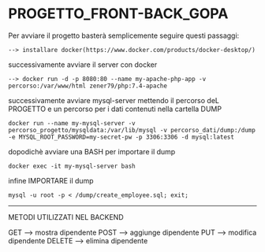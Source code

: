# PROGETTO_FRONT-BACK_GOPA

Per avviare il progetto basterà semplicemente seguire questi passaggi:

    --> installare docker(https://www.docker.com/products/docker-desktop/)

successivamente avviare il server con docker 

    --> docker run -d -p 8080:80 --name my-apache-php-app -v percorso:/var/www/html zener79/php:7.4-apache

successivamente avviare mysql-server mettendo il percorso deL PROGETTO e un percorso per i dati contenuti nella cartella DUMP 

    
    docker run --name my-mysql-server -v percorso_progetto/mysqldata:/var/lib/mysql -v percorso_dati/dump:/dump -e MYSQL_ROOT_PASSWORD=my-secret-pw -p 3306:3306 -d mysql:latest
    
dopodichè avviare una BASH per importare il dump

    docker exec -it my-mysql-server bash
    
infine IMPORTARE il dump 

    mysql -u root -p < /dump/create_employee.sql; exit;
    
-------------------------------------------------------------------------------------------------------------------------------------------------------------------------

METODI UTILIZZATI NEL BACKEND 

GET --> mostra dipendente
POST --> aggiunge dipendente
PUT --> modifica dipendente
DELETE --> elimina dipendente


